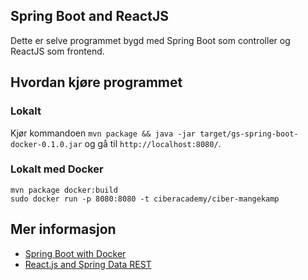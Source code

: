 Spring Boot and ReactJS
-----------------------

Dette er selve programmet bygd med Spring Boot som controller og ReactJS som frontend.

## Hvordan kjøre programmet

### Lokalt

Kjør kommandoen `mvn package && java -jar target/gs-spring-boot-docker-0.1.0.jar` og gå til `http://localhost:8080/`.

### Lokalt med Docker
```
mvn package docker:build
sudo docker run -p 8080:8080 -t ciberacademy/ciber-mangekamp
```


## Mer informasjon
* [Spring Boot with Docker](https://spring.io/guides/gs/spring-boot-docker/)
* [React.js and Spring Data REST](https://spring.io/guides/tutorials/react-and-spring-data-rest/)
